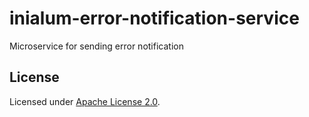 # inialum-error-notification-service

Microservice for sending error notification

## License

Licensed under [Apache License 2.0](LICENSE).
